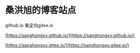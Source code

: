 # 桑洪旭的博客站点
github.io 重定向gitee.io

[https://sanghongxv.github.io/](https://sanghongxv.github.io/)

[https://sanghongxv.gitee.io/](https://sanghongxv.gitee.io/)

